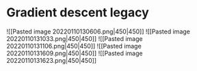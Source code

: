 # Gradient descent legacy
![[Pasted image 20220110130606.png|450|450]]
![[Pasted image 20220110131033.png|450|450]]
![[Pasted image 20220110131106.png|450|450]]
![[Pasted image 20220110131609.png|450|450]]
![[Pasted image 20220110131623.png|450|450]]